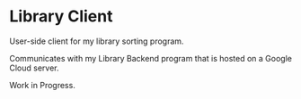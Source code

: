 # Library Client
User-side client for my library sorting program.

Communicates with my Library Backend program that is hosted on a Google Cloud server.

Work in Progress.